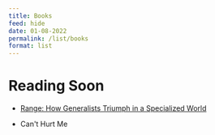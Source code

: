 ```yaml
---
title: Books
feed: hide
date: 01-08-2022
permalink: /list/books
format: list
---
```


# Reading Soon

- [Range: How Generalists Triumph in a Specialized World](https://www.amazon.in/Range-Key-Success-Performance-Education/dp/1509843523/ref=sr_1_1?crid=1UQ4WPXWAY5JR&keywords=Range+by+David+Epstein&qid=1659941325&sprefix=range+by+david+epstein%2Caps%2C210&sr=8-1)

- Can't Hurt Me
